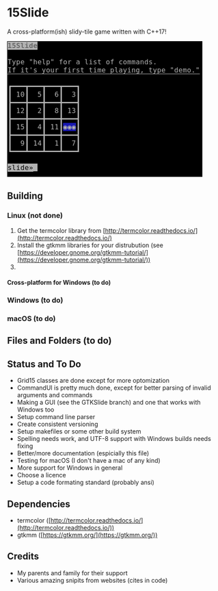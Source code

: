 # 15Slide
A cross-platform(ish) slidy-tile game written with C++17!

![15Slide in the terminal](https://raw.githubusercontent.com/JZJisawesome/15Slide/master/images/15Slide_terminal.png "15Slide in the terminal")
## Building
### Linux (not done)
1. Get the termcolor library from [http://termcolor.readthedocs.io/](http://termcolor.readthedocs.io/)
2. Install the gtkmm libraries for your distrubution (see [https://developer.gnome.org/gtkmm-tutorial/](https://developer.gnome.org/gtkmm-tutorial/))
3. 
#### Cross-platform for Windows (to do)
### Windows (to do)
### macOS (to do)
## Files and Folders (to do)
## Status and To Do
* Grid15 classes are done except for more optomization
* CommandUI is pretty much done, except for better parsing of invalid arguments and commands
* Making a GUI (see the GTKSlide branch) and one that works with Windows too
* Setup command line parser
* Create consistent versioning
* Setup makefiles or some other build system
* Spelling needs work, and UTF-8 support with Windows builds needs fixing
* Better/more documentation (espicially this file)
* Testing for macOS (I don't have a mac of any kind)
* More support for Windows in general
* Choose a licence
* Setup a code formating standard (probably ansi)
## Dependencies
* termcolor ([http://termcolor.readthedocs.io/](http://termcolor.readthedocs.io/))
* gtkmm ([https://gtkmm.org/](https://gtkmm.org/))
## Credits
* My parents and family for their support
* Various amazing snipits from websites (cites in code)
